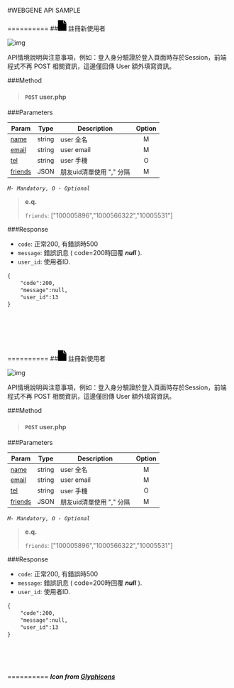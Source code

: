 #WEBGENE API SAMPLE


==========
##![icon][1] 註冊新使用者

![img](http://blog.webgene.com.tw/wp-content/uploads/2013/08/531790_10151762254634275_727473753_n.jpg)

API情境說明與注意事項，例如：登入身分驗證於登入頁面時存於Session，前端程式不再 POST 相關資訊，這邊僅回傳 User 額外填寫資訊。

###Method
> #### `POST` user.php

###Parameters

Param | Type | Description  | Option 
------| -----| -------------| :-----:
[name][2]| string | user 全名 | M| 
[email][2] | string | user email | M| 
[tel][2] | string | user 手機 | O|
[friends][2] | JSON | 朋友uid清單使用 "," 分隔 | M

*`M- Mandatory, O - Optional`*


> **e.q.**
>
>`friends`: ["100005896","1000566322","10005531"]

###Response

* `code`: 正常200, 有錯誤時500
* `message`: 錯誤訊息 ( code=200時回覆 _**null**_ ).
* `user_id`: 使用者ID. 

```
{
	"code":200,
	"message":null,
	"user_id":13
}
```

<br/><br/><br/><br/>


==========
##![icon][1] 註冊新使用者

![img](http://blog.webgene.com.tw/wp-content/uploads/2013/08/531790_10151762254634275_727473753_n.jpg)

API情境說明與注意事項，例如：登入身分驗證於登入頁面時存於Session，前端程式不再 POST 相關資訊，這邊僅回傳 User 額外填寫資訊。

###Method
> #### `POST` user.php

###Parameters

Param | Type | Description  | Option 
------| -----| -------------| :-----:
[name][2]| string | user 全名 | M| 
[email][2] | string | user email | M| 
[tel][2] | string | user 手機 | O|
[friends][2] | JSON | 朋友uid清單使用 "," 分隔 | M

*`M- Mandatory, O - Optional`*


> **e.q.**
>
>`friends`: ["100005896","1000566322","10005531"]

###Response

* `code`: 正常200, 有錯誤時500
* `message`: 錯誤訊息 ( code=200時回覆 _**null**_ ).
* `user_id`: 使用者ID. 

```
{
	"code":200,
	"message":null,
	"user_id":13
}
```

    


<br/><br/><br/>

==========
_**Icon from [Glyphicons][0]**_

[0]: http://glyphicons.com/ "Glyphicons"
[1]: https://raw.githubusercontent.com/ravewill123/webgene_api_reference/evan/glyphicons/png/glyphicons_036_file.png "API Item"
[2]: "#"